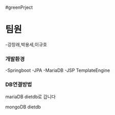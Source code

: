 #greenPrject

# 팀원
-강창래,박용세,이규호

### 개발환경
-Springboot
-JPA
-MariaDB
-JSP TemplateEngine


### DB연결방법
mariaDB
dietdb로 갑니다

mongoDB
dietdb
